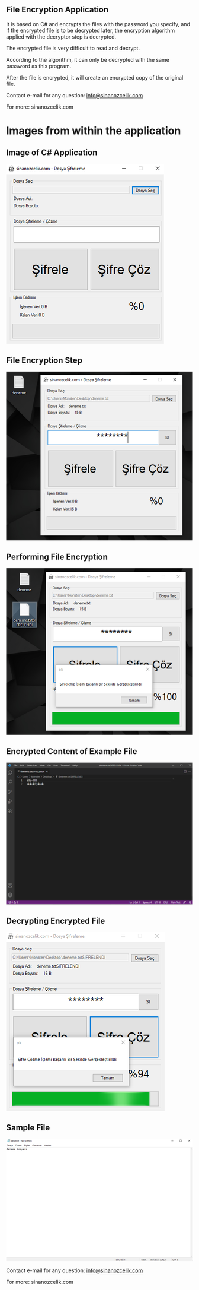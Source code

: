 ## File Encryption Application

It is based on C# and encrypts the files with the password you specify, and if the encrypted file is to be decrypted later, the encryption algorithm applied with the decryptor step is decrypted.

The encrypted file is very difficult to read and decrypt.

According to the algorithm, it can only be decrypted with the same password as this program.

After the file is encrypted, it will create an encrypted copy of the original file.

Contact e-mail for any question: info@sinanozcelik.com

For more: sinanozcelik.com

# Images from within the application

## Image of C# Application
![C# File Encryption Application](img/img1.png)

## File Encryption Step
![C# File Encryption Application](img/img2.png)

## Performing File Encryption
![C# File Encryption Application](img/img3.png)

## Encrypted Content of Example File
![C# File Encryption Application](img/img4.png)

## Decrypting Encrypted File
![C# File Encryption Application](img/img5.png)

## Sample File
![C# File Encryption Application](img/img6.png)

Contact e-mail for any question: info@sinanozcelik.com

For more: sinanozcelik.com
